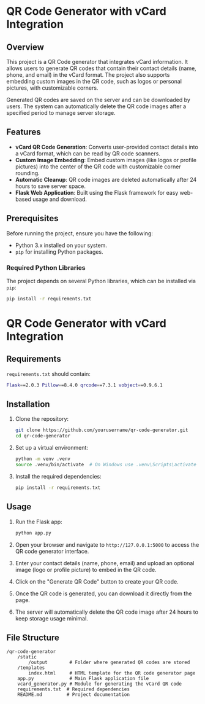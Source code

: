 # QR Code Generator with vCard Integration

## Overview

This project is a QR Code generator that integrates vCard information. It allows users to generate QR codes that contain their contact details (name, phone, and email) in the vCard format. The project also supports embedding custom images in the QR code, such as logos or personal pictures, with customizable corners.

Generated QR codes are saved on the server and can be downloaded by users. The system can automatically delete the QR code images after a specified period to manage server storage.

## Features

- **vCard QR Code Generation**: Converts user-provided contact details into a vCard format, which can be read by QR code scanners.
- **Custom Image Embedding**: Embed custom images (like logos or profile pictures) into the center of the QR code with customizable corner rounding.
- **Automatic Cleanup**: QR code images are deleted automatically after 24 hours to save server space.
- **Flask Web Application**: Built using the Flask framework for easy web-based usage and download.

## Prerequisites

Before running the project, ensure you have the following:

- Python 3.x installed on your system.
- `pip` for installing Python packages.

### Required Python Libraries

The project depends on several Python libraries, which can be installed via `pip`:

```bash
pip install -r requirements.txt
```

# QR Code Generator with vCard Integration

## Requirements

`requirements.txt` should contain:
```bash
Flask==2.0.3 Pillow==8.4.0 qrcode==7.3.1 vobject==0.9.6.1
```
## Installation

1. Clone the repository:

    ```bash
    git clone https://github.com/yourusername/qr-code-generator.git
    cd qr-code-generator
    ```

2. Set up a virtual environment:

    ```bash
    python -m venv .venv
    source .venv/bin/activate  # On Windows use .venv\Scripts\activate
    ```

3. Install the required dependencies:

    ```bash
    pip install -r requirements.txt
    ```

## Usage

1. Run the Flask app:

    ```bash
    python app.py
    ```

2. Open your browser and navigate to `http://127.0.0.1:5000` to access the QR code generator interface.

3. Enter your contact details (name, phone, email) and upload an optional image (logo or profile picture) to embed in the QR code.

4. Click on the "Generate QR Code" button to create your QR code.

5. Once the QR code is generated, you can download it directly from the page.

6. The server will automatically delete the QR code image after 24 hours to keep storage usage minimal.

## File Structure

```text
/qr-code-generator
    /static
        /output        # Folder where generated QR codes are stored
    /templates
        index.html     # HTML template for the QR code generator page
    app.py             # Main Flask application file
    vcard_generator.py # Module for generating the vCard QR code
    requirements.txt  # Required dependencies
    README.md         # Project documentation